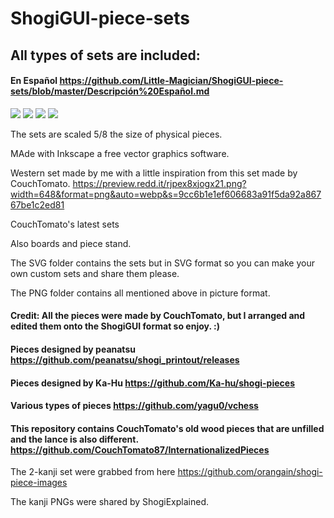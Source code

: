 # ShogiGUI-piece-sets
## All types of sets are included:

#### En Español https://github.com/Little-Magician/ShogiGUI-piece-sets/blob/master/Descripción%20Español.md

<img src="https://github.com/Little-Magician/ShogiGUI-piece-sets/blob/master/PNG/KanjiPtomato.png">
<img src="https://github.com/Little-Magician/ShogiGUI-piece-sets/blob/master/PNG/2KanjiW.png">
<img src="https://github.com/Little-Magician/ShogiGUI-piece-sets/blob/master/PNG/ValdiviaKanjiG.png">
<img src="https://github.com/Little-Magician/ShogiGUI-piece-sets/blob/master/PNG/CtomatoP.png">

The sets are scaled 5/8 the size of physical pieces.

MAde with Inkscape a free vector graphics software.

Western set made by me with a little inspiration from this set made by CouchTomato.
https://preview.redd.it/rjpex8xjogx21.png?width=648&format=png&auto=webp&s=9cc6b1e1ef606683a91f5da92a86767be1c2ed81

CouchTomato's latest sets

Also boards and piece stand.

The SVG folder contains the sets but in SVG format so you can make your own custom sets and share them please.

The PNG folder contains all mentioned above in picture format.

#### Credit: All the pieces were made by CouchTomato, but I arranged and edited them onto the ShogiGUI format so enjoy. :)

#### Pieces designed by peanatsu https://github.com/peanatsu/shogi_printout/releases

#### Pieces designed by Ka-Hu https://github.com/Ka-hu/shogi-pieces

#### Various types of pieces https://github.com/yagu0/vchess

#### This repository contains CouchTomato's old wood pieces that are unfilled and the lance is also different. https://github.com/CouchTomato87/InternationalizedPieces

The 2-kanji set were grabbed from here https://github.com/orangain/shogi-piece-images

The kanji PNGs were shared by ShogiExplained.
